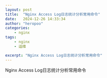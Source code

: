 ```yaml
---
layout: post
title:  "Nginx Access Log日志统计分析常用命令"
date:   2024-12-26 14:33:34
author: "heropoo"
categories: 
    - nginx
tags: 
    - nginx
    - 运维

excerpt: "Nginx Access Log日志统计分析常用命令"
---
```


Nginx Access Log日志统计分析常用命令

